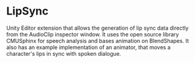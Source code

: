 # LipSync
Unity Editor extension that allows the generation of lip sync data directly from the AudioClip inspector window. 
It uses the open source library CMUSphinx for speech analysis and bases animation on BlendShapes. 
It also has an example implementation of an animator, that moves a character's lips in sync with spoken dialogue.
